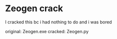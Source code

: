 # Zeogen  crack
I cracked this bc i had nothing to do and i was bored

original: Zeogen.exe
cracked: Zeogen.py
